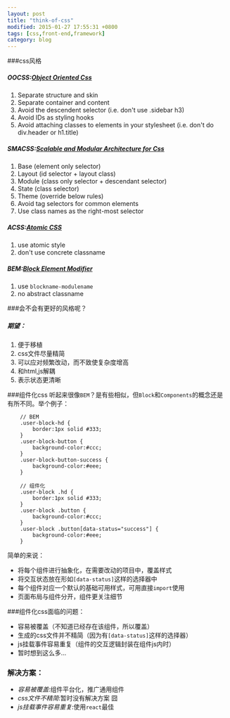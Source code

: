 ```yaml
---
layout: post
title: "think-of-css"
modified: 2015-01-27 17:55:31 +0800
tags: [css,front-end,framework]
category: blog
---
```



###css风格


##### OOCSS:[Object Oriented Css](https://github.com/stubbornella/oocss/wiki)


1. Separate structure and skin
2. Separate container and content
3. Avoid the descendent selector (i.e. don't use .sidebar h3)
4. Avoid IDs as styling hooks
5. Avoid attaching classes to elements in your stylesheet (i.e. don't do div.header or h1.title)

##### SMACSS:[Scalable and Modular Architecture for Css](https://smacss.com/)
1. Base (element only selector)
2. Layout (id selector + layout class)
3. Module (class only selector + descendant selector)
4. State (class selector)
5. Theme (override below rules)
6. Avoid tag selectors for common elements
7. Use class names as the right-most selector

##### ACSS:[Atomic CSS](http://www.smashingmagazine.com/2013/08/02/other-interface-atomic-design-sass/)
1. use atomic style
2. don't use concrete classname

##### BEM:[Block Element Modifier](http://bem.info)
1. use `blockname-modulename`
2. no abstract classname
	
###会不会有更好的风格呢？
##### 期望：
1. 便于移植
2. css文件尽量精简
3. 可以应对频繁改动，而不致使复杂度增高
4. 和html,js解耦
5. 表示状态更清晰
	
###组件化css
听起来很像`BEM`？是有些相似，但`Block`和`Components`的概念还是有所不同。举个例子：
		
		// BEM
		.user-block-hd {
			border:1px solid #333;
		}
		.user-block-button {
			background-color:#ccc;
		}
		.user-block-button-success {
			background-color:#eee;
		}
		
		// 组件化
		.user-block .hd {
			border:1px solid #333;
		}
		.user-block .button {
			background-color:#ccc;
		}
		.user-block .button[data-status="success"] {
			background-color:#eee;
		}

简单的来说：

- 将每个组件进行抽象化，在需要改动的项目中，覆盖样式
- 将交互状态放在形如`[data-status]`这样的选择器中
- 每个组件对应一个默认的基础可用样式，可用直接`import`使用
- 页面布局与组件分开，组件更关注细节

###组件化css面临的问题：

- 容易被覆盖（不知道已经存在该组件，所以覆盖）
- 生成的css文件并不精简（因为有`[data-status]`这样的选择器）
- js挂载事件容易重复（组件的交互逻辑封装在组件js内时）
- 暂时想到这么多...

### 解决方案：

- *容易被覆盖*:组件平台化，推广通用组件
- *css文件不精简*:暂时没有解决方案 囧
- *js挂载事件容易重复*:使用`react`最佳

